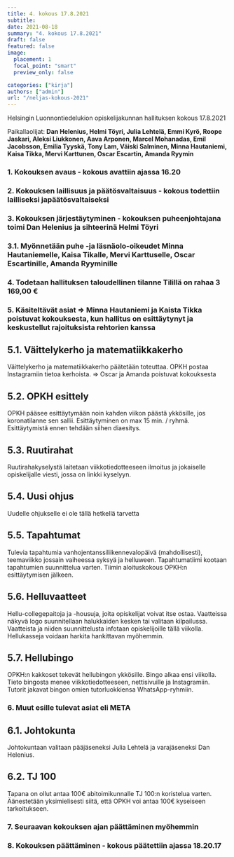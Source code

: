 ```yaml
---
title: 4. kokous 17.8.2021
subtitle: 
date: 2021-08-18
summary: "4. kokous 17.8.2021"
draft: false
featured: false
image:
  placement: 1
  focal_point: "smart"
  preview_only: false

categories: ["kirja"]
authors: ["admin"]
url: "/neljas-kokous-2021"
---
```


Helsingin Luonnontiedelukion opiskelijakunnan hallituksen kokous 17.8.2021

Paikallaolijat: **Dan Helenius, Helmi Töyri, Julia Lehtelä, Emmi Kyrö, Roope Jaskari, Aleksi Liukkonen, Aava Arponen, Marcel Mohanadas, Emil Jacobsson, Emilia Tyyskä, Tony Lam, Väiski Salminen, Minna Hautaniemi, Kaisa Tikka, Mervi Karttunen, Oscar Escartin, Amanda Ryymin**

### **1. Kokouksen avaus** - kokous avattiin ajassa 16.20

### **2. Kokouksen laillisuus ja päätösvaltaisuus** - kokous todettiin lailliseksi japäätösvaltaiseksi

### **3. Kokouksen järjestäytyminen** - kokouksen puheenjohtajana toimi Dan Helenius ja sihteerinä Helmi Töyri

### **3.1. Myönnetään puhe -ja läsnäolo-oikeudet** Minna Hautaniemelle, Kaisa Tikalle, Mervi Karttuselle, Oscar Escartinille, Amanda Ryyminille

### **4. Todetaan hallituksen taloudellinen tilanne** Tilillä on rahaa 3 169,00 €

### **5. Käsiteltävät asiat** => Minna Hautaniemi ja Kaista Tikka poistuvat kokouksesta, kun hallitus on esittäytynyt ja keskustellut rajoituksista rehtorien kanssa

## **5.1. Väittelykerho ja matematiikkakerho**

Väittelykerho ja matematiikkakerho päätetään toteuttaa. OPKH postaa Instagramiin tietoa kerhoista. => Oscar ja Amanda poistuvat kokouksesta

## **5.2. OPKH esittely**

OPKH pääsee esittäytymään noin kahden viikon päästä ykkösille, jos koronatilanne sen sallii. Esittäytyminen on max 15 min. / ryhmä. Esittäytymistä ennen tehdään siihen diaesitys.

## **5.3. Ruutirahat**

Ruutirahakyselystä laitetaan viikkotiedotteeseen ilmoitus ja jokaiselle opiskelijalle viesti, jossa on linkki kyselyyn.

## **5.4. Uusi ohjus**

Uudelle ohjukselle ei ole tällä hetkellä tarvetta

## **5.5. Tapahtumat**

Tulevia tapahtumia vanhojentanssiliikennevalopäivä (mahdollisesti),  teemaviikko jossain vaiheessa syksyä ja helluween. Tapahtumatiimi kootaan tapahtumien suunnittelua varten. Tiimin aloituskokous OPKH:n esittäytymisen jälkeen.

## **5.6. Helluvaatteet**

Hellu-collegepaitoja ja -housuja, joita opiskelijat voivat itse ostaa. Vaatteissa näkyvä logo suunnitellaan halukkaiden kesken tai valitaan kilpailussa. Vaatteista ja niiden suunnittelusta infotaan opiskelijoille tällä viikolla. Hellukasseja voidaan harkita hankittavan myöhemmin.

## **5.7. Hellubingo**

OPKH:n kakkoset tekevät hellubingon ykkösille. Bingo alkaa ensi viikolla. Tieto bingosta menee viikkotiedotteeseen, nettisivuille ja Instagramiin. Tutorit jakavat bingon omien tutorluokkiensa WhatsApp-ryhmiin.

### **6. Muut esille tulevat asiat eli META**

## **6.1. Johtokunta**

Johtokuntaan valitaan pääjäseneksi Julia Lehtelä ja varajäseneksi Dan Helenius.

## **6.2. TJ 100**

Tapana on ollut antaa 100€ abitoimikunnalle TJ 100:n koristelua varten. Äänestetään yksimielisesti siitä, että OPKH voi antaa 100€ kyseiseen tarkoitukseen.

### **7. Seuraavan kokouksen ajan päättäminen myöhemmin**

### **8. Kokouksen päättäminen -** kokous päätettiin ajassa 18.20.17
